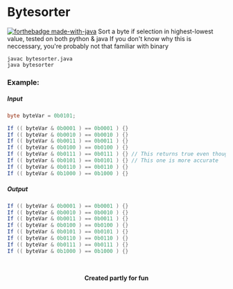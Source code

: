 # Bytesorter 
[![forthebadge made-with-java](http://ForTheBadge.com/images/badges/made-with-java.svg)](https://java.com/)
Sort a byte if selection in highest-lowest value, tested on both python & java
If you don't know why this is neccessary, you're probably not that familiar with binary
<br>
```
javac bytesorter.java
java bytesorter
```

### Example:
##### Input

```java
byte byteVar = 0b0101;

If (( byteVar & 0b0001 ) == 0b0001 ) {}
If (( byteVar & 0b0010 ) == 0b0010 ) {}
If (( byteVar & 0b0011 ) == 0b0011 ) {}
If (( byteVar & 0b0100 ) == 0b0100 ) {}
If (( byteVar & 0b0111 ) == 0b0111 ) {} // This returns true even though
If (( byteVar & 0b0101 ) == 0b0101 ) {} // This one is more accurate
If (( byteVar & 0b0110 ) == 0b0110 ) {}
If (( byteVar & 0b1000 ) == 0b1000 ) {}
```

##### Output
```java
If (( byteVar & 0b0001 ) == 0b0001 ) {}
If (( byteVar & 0b0010 ) == 0b0010 ) {}
If (( byteVar & 0b0011 ) == 0b0011 ) {}
If (( byteVar & 0b0100 ) == 0b0100 ) {}
If (( byteVar & 0b0101 ) == 0b0101 ) {}
If (( byteVar & 0b0110 ) == 0b0110 ) {}
If (( byteVar & 0b0111 ) == 0b0111 ) {}
If (( byteVar & 0b1000 ) == 0b1000 ) {}
```

<br>
<p align="center"> 
  <strong>
  Created partly for fun
  </strong>
</p>
